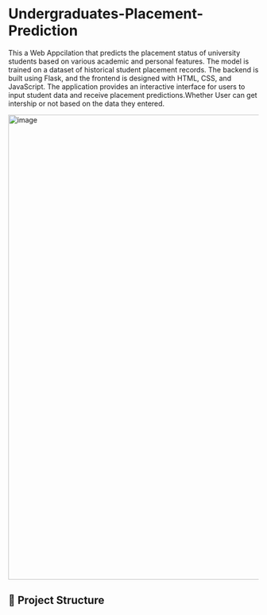 # Undergraduates-Placement-Prediction


This a Web Appcilation that predicts the placement status of university students based on various academic and personal features. The model is trained on a dataset of historical student placement records. The backend is built using Flask, and the frontend is designed with HTML, CSS, and JavaScript. The application provides an interactive interface for users to input student data and receive placement predictions.Whether User can get intership or not based on the data they entered.

<img width="1919" height="935" alt="image" src="https://github.com/user-attachments/assets/013b4966-e020-46ad-9c94-3f186d4635ed" />


## 📂 Project Structure

